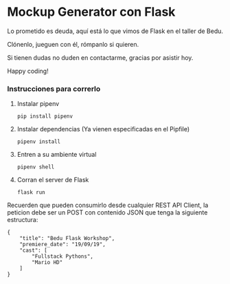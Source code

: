 
# Mockup Generator con Flask

Lo prometido es deuda, aquí está lo que vimos de Flask en el taller de Bedu.

Clónenlo, jueguen con él, rómpanlo si quieren.

Si tienen dudas no duden en contactarme, gracias por asistir hoy.

Happy coding!

### Instrucciones para correrlo

1. Instalar pipenv 

    `pip install pipenv`

2. Instalar dependencias (Ya vienen especificadas en el Pipfile)

    `pipenv install`

3. Entren a su ambiente virtual

    `pipenv shell`

4. Corran el server de Flask

    `flask run`

Recuerden que pueden consumirlo desde cualquier REST API Client, la peticion debe ser un POST con contenido JSON que tenga la siguiente estructura:

```
{
	"title": "Bedu Flask Workshop",
	"premiere_date": "19/09/19",
	"cast": [
		"Fullstack Pythons",
		"Mario HD"
	]
}
```
